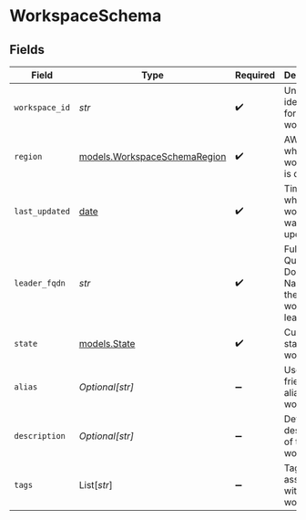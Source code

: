 # WorkspaceSchema


## Fields

| Field                                                                | Type                                                                 | Required                                                             | Description                                                          | Example                                                              |
| -------------------------------------------------------------------- | -------------------------------------------------------------------- | -------------------------------------------------------------------- | -------------------------------------------------------------------- | -------------------------------------------------------------------- |
| `workspace_id`                                                       | *str*                                                                | :heavy_check_mark:                                                   | Unique identifier for the workspace                                  | main                                                                 |
| `region`                                                             | [models.WorkspaceSchemaRegion](../models/workspaceschemaregion.md)   | :heavy_check_mark:                                                   | AWS region where the workspace is deployed                           | us-west-2                                                            |
| `last_updated`                                                       | [date](https://docs.python.org/3/library/datetime.html#date-objects) | :heavy_check_mark:                                                   | Timestamp when the workspace was last updated                        | 2023-01-01 12:00:00 +0000 UTC                                        |
| `leader_fqdn`                                                        | *str*                                                                | :heavy_check_mark:                                                   | Fully Qualified Domain Name of the workspace leader                  | workspace-leader.example.com                                         |
| `state`                                                              | [models.State](../models/state.md)                                   | :heavy_check_mark:                                                   | Current state of the workspace                                       | Workspace-Active                                                     |
| `alias`                                                              | *Optional[str]*                                                      | :heavy_minus_sign:                                                   | User-friendly alias for the workspace                                | Production Environment                                               |
| `description`                                                        | *Optional[str]*                                                      | :heavy_minus_sign:                                                   | Detailed description of the workspace                                | Main production workspace for customer data processing               |
| `tags`                                                               | List[*str*]                                                          | :heavy_minus_sign:                                                   | Tags associated with the workspace                                   | [<br/>"production",<br/>"customer-data"<br/>]                        |